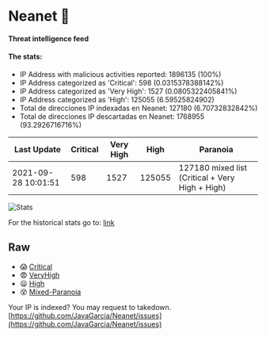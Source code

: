 # Neanet :hocho:
#### Threat intelligence feed
#### The stats:

- IP Address with malicious activities reported: 1896135 (100%)
- IP Address categorized as 'Critical':  598 (0.0315378388142%)
- IP Address categorized as 'Very High':  1527 (0.0805322405841%)
- IP Address categorized as 'High':  125055 (6.59525824902)
- Total de direcciones IP indexadas en Neanet:  127180 (6.70732832842%)
- Total de direcciones IP descartadas en Neanet:  1768955 (93.2926716716%)

| Last Update | Critical | Very High | High | Paranoia |
| --- | --- | --- | --- | --- |
| 2021-09-28 10:01:51 | 598 | 1527 | 125055 | 127180 mixed list (Critical + Very High + High)|

![Stats](https://docs.google.com/spreadsheets/d/e/2PACX-1vSnaNMIXVabIpDJjufMlzH7poXnshF3mgd8Is1g9ytUEzVsP5my4Trn8f-xkoLLQ38xpL3HtmUexLo6/pubchart?oid=501124687&format=image)

For the historical stats go to: [link](/stats.csv)
## Raw
- :scream: [Critical](https://raw.githubusercontent.com/JavaGarcia/Neanet/master/blacklists/neanet_critical.txt)
- :fearful: [VeryHigh](https://raw.githubusercontent.com/JavaGarcia/Neanet/master/blacklists/neanet_veryHigh.txtt)
- :frowning: [High](https://raw.githubusercontent.com/JavaGarcia/Neanet/master/blacklists/neanet_high.txt)
- :dizzy_face: [Mixed-Paranoia](https://raw.githubusercontent.com/JavaGarcia/Neanet/master/blacklists/neanet_all.txt)


Your IP is indexed? You may request to takedown. [https://github.com/JavaGarcia/Neanet/issues](https://github.com/JavaGarcia/Neanet/issues)



























































































































































































































































































































































































































































































































































































































































































































































































































































































































































































































































































































































































































































































































































































































































































































































































































































































































































































































































































































































































































































































































































































































































































































































































































































































































































































































































































































































































































































































































































































































































































































































































































































































































































































































































































































































































































































































































































































































































































































































































































































































































































































































































































































































































































































































































































































































































































































































































































































































































































































































































































































































































































































































































































































































































































































































































































































































































































































































































































































































































































































































































































































































































































































































































































































































































































































































































































































































































































































































































































































































































































































































































































































































































































































































































































































































































































































































































































































































































































































































































































































































































































































































































































































































































































































































































































































































































































































































































































































































































































































































































































































































































































































































